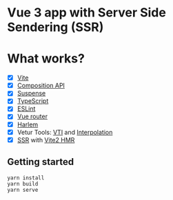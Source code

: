 # Vue 3 app with Server Side Sendering (SSR)


# What works?

- [x] [Vite](https://github.com/vitejs/vite)
- [x] [Composition API](https://composition-api.vuejs.org/)
- [x] [Suspense](https://v3.vuejs.org/guide/component-dynamic-async.html#using-with-suspense)
- [x] [TypeScript](https://www.typescriptlang.org/)
- [x] [ESLint](https://eslint.vuejs.org/)
- [x] [Vue router](https://next.router.vuejs.org/)
- [x] [Harlem](https://github.com/andrewcourtice/harlem)
- [x] Vetur Tools: [VTI](https://vuejs.github.io/vetur/guide/vti.html) and [Interpolation](https://vuejs.github.io/vetur/guide/interpolation.html)
- [x] [SSR](https://v3.vuejs.org/guide/ssr/introduction.html) with [Vite2 HMR](https://vitejs.dev/guide/ssr.html)

## Getting started

```shell script
yarn install
yarn build
yarn serve
```
